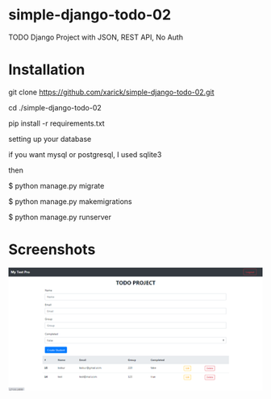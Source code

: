 # simple-django-todo-02
TODO Django Project with JSON, REST API, No Auth

# Installation
git clone https://github.com/xarick/simple-django-todo-02.git

cd ./simple-django-todo-02

pip install -r requirements.txt

setting up your database

if you want mysql or postgresql, I used sqlite3

then

$ python manage.py migrate

$ python manage.py makemigrations

$ python manage.py runserver

# Screenshots
![](static/photo.png)
